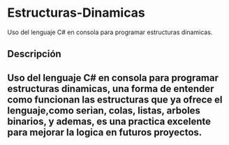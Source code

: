 # Estructuras-Dinamicas

Uso del lenguaje C# en consola para programar estructuras dinamicas.


<h2>Descripción<h2>
Uso del lenguaje C# en consola para programar estructuras dinamicas, una forma de entender como funcionan las estructuras que ya ofrece el lenguaje,como serian, colas, listas, arboles binarios, y ademas, es una practica excelente para mejorar la logica en futuros proyectos.


